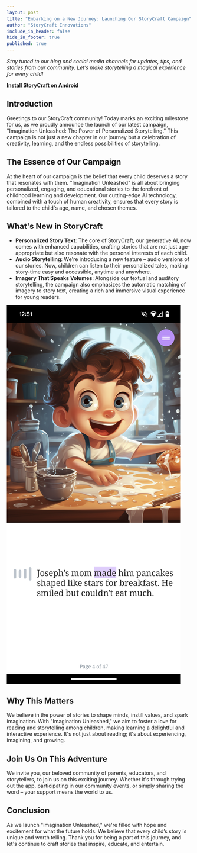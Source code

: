 ```yaml
---
layout: post
title: "Embarking on a New Journey: Launching Our StoryCraft Campaign"
author: "StoryCraft Innovations"
include_in_header: false
hide_in_footer: true
published: true
---
```


*Stay tuned to our blog and social media channels for updates, tips, and stories from our community. Let’s make storytelling a magical experience for every child!*

**[Install StoryCraft on Android](https://play.google.com/store/apps/details?id=com.storycraftv2)**

## Introduction
Greetings to our StoryCraft community! Today marks an exciting milestone for us, as we proudly announce the launch of our latest campaign, "Imagination Unleashed: The Power of Personalized Storytelling." This campaign is not just a new chapter in our journey but a celebration of creativity, learning, and the endless possibilities of storytelling.

## The Essence of Our Campaign
At the heart of our campaign is the belief that every child deserves a story that resonates with them. "Imagination Unleashed" is all about bringing personalized, engaging, and educational stories to the forefront of childhood learning and development. Our cutting-edge AI technology, combined with a touch of human creativity, ensures that every story is tailored to the child's age, name, and chosen themes.

## What's New in StoryCraft

* **Personalized Story Text**: The core of StoryCraft, our generative AI, now comes with enhanced capabilities, crafting stories that are not just age-appropriate but also resonate with the personal interests of each child.
* **Audio Storytelling**: We're introducing a new feature – audio versions of our stories. Now, children can listen to their personalized tales, making story-time easy and accessible, anytime and anywhere.
* **Imagery That Speaks Volumes**: Alongside our textual and auditory storytelling, the campaign also emphasizes the automatic matching of imagery to story text, creating a rich and immersive visual experience for young readers.

![A screenshot of StoryCraft in audio mode.](../assets/2024-01-03-screenshot.png "A screenshot of StoryCraft in audio mode.")

## Why This Matters
We believe in the power of stories to shape minds, instill values, and spark imagination. With "Imagination Unleashed," we aim to foster a love for reading and storytelling among children, making learning a delightful and interactive experience. It's not just about reading; it's about experiencing, imagining, and growing.

## Join Us On This Adventure
We invite you, our beloved community of parents, educators, and storytellers, to join us on this exciting journey. Whether it's through trying out the app, participating in our community events, or simply sharing the word – your support means the world to us.

## Conclusion
As we launch "Imagination Unleashed," we're filled with hope and excitement for what the future holds. We believe that every child’s story is unique and worth telling. Thank you for being a part of this journey, and let's continue to craft stories that inspire, educate, and entertain.
